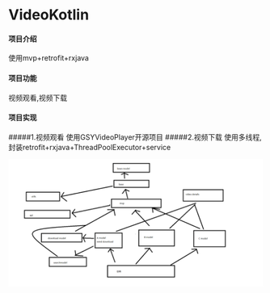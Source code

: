 # VideoKotlin

#### 项目介绍
使用mvp+retrofit+rxjava

#### 项目功能
视频观看,视频下载

#### 项目实现
#####1.视频观看
使用GSYVideoPlayer开源项目
#####2.视频下载
使用多线程,封装retrofit+rxjava+ThreadPoolExecutor+service

![模块化](orther/Modular.png)
